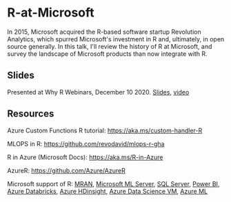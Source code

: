 # R-at-Microsoft

In 2015, Microsoft acquired the R-based software startup Revolution Analytics, which spurred Microsoft's investment in R and, ultimately, in open source generally. In this talk, I'll review the history of R at Microsoft, and survey the landscape of Microsoft products than now integrate with R.

## Slides

Presented at Why R Webinars, December 10 2020. [Slides](R%20at%20Microsoft.pdf), [video](https://youtu.be/ELUXXUf-NfI?t=22)

## Resources

Azure Custom Functions R tutorial: https://aka.ms/custom-handler-R

MLOPS in R: https://github.com/revodavid/mlops-r-gha

R in Azure (Microsoft Docs): https://aka.ms/R-in-Azure

AzureR: https://github.com/Azure/AzureR

Microsoft support of R: [MRAN](https://mran.microsoft.com/?WT.mc_id=aiml-11825-davidsmi), [Microsoft ML Server](https://docs.microsoft.com/en-us/machine-learning-server/what-is-machine-learning-server?WT.mc_id=aiml-11825-davidsmi), [SQL Server](https://docs.microsoft.com/en-us/sql/advanced-analytics/what-is-sql-server-machine-learning?view=sql-server-ver15&WT.mc_id=aiml-11825-davidsmi), [Power BI](https://docs.microsoft.com/power-bi/desktop-r-visuals?WT.mc_id=aiml-11825-davidsmi), [Azure Databricks](https://docs.microsoft.com/en-us/azure/databricks/spark/latest/sparkr/?WT.mc_id=aiml-11825-davidsmi), [Azure HDinsight](https://docs.microsoft.com/azure/hdinsight/r-server/r-server-overview?WT.mc_id=aiml-11825-davidsmi), [Azure Data Science VM](https://docs.microsoft.com/azure/machine-learning/data-science-virtual-machine/tools-included?WT.mc_id=aiml-11825-davidsmi#program-in-python-r-julia-and-nodejs), [Azure ML](https://docs.microsoft.com/en-us/azure/machine-learning/tutorial-1st-r-experiment?WT.mc_id=aiml-11825-davidsmi)

